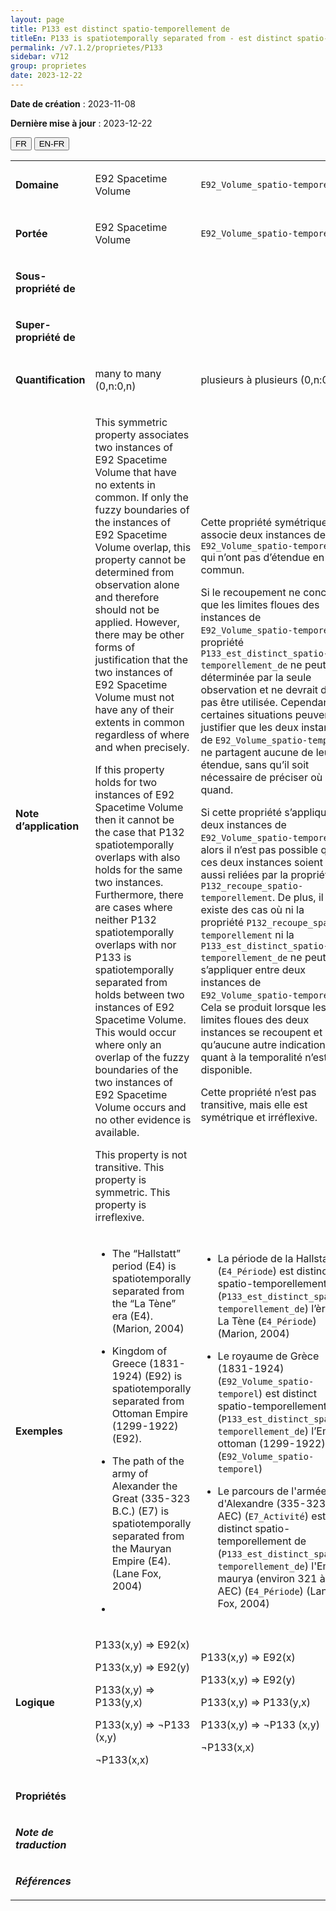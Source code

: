 ```yaml
---
layout: page
title: P133 est distinct spatio-temporellement de
titleEn: P133 is spatiotemporally separated from - est distinct spatio-temporellement de
permalink: /v7.1.2/proprietes/P133
sidebar: v712
group: proprietes
date: 2023-12-22
---
```


**Date de création** : 2023-11-08

**Dernière mise à jour** : 2023-12-22

<div class="lang-buttons">
 <button id="fr" class="activate">FR</button>
 <button id="en-fr">EN-FR</button>
</div>

<table>
<tbody>
<tr>
<td><p><strong>Domaine</strong></p></td>
<td class="en">
<p>E92 Spacetime Volume</p>
</td>
<td>
<p><code class="language-plaintext highlighter-rouge">E92_Volume_spatio-temporel</code></p>
</td>
</tr>
<tr>
<td><p><strong>Portée</strong></p></td>
<td class="en">
<p>E92 Spacetime Volume</p>
</td>
<td>
<p><code class="language-plaintext highlighter-rouge">E92_Volume_spatio-temporel</code></p>
</td>
</tr>
<tr>
<td><p><strong>Sous-propriété de</strong></p></td>
<td class="en">
</td>
<td>
</td>
</tr>
<tr>
<td><p><strong>Super-propriété de</strong></p></td>
<td class="en">
</td>
<td>
</td>
</tr>
<tr>
<td><p><strong>Quantification</strong></p></td>
<td class="en">
<p>many to many (0,n:0,n)</p>
</td>
<td>
<p>plusieurs à plusieurs (0,n:0,n)</p>
</td>
</tr>
<tr>
<td><p><strong>Note d’application</strong></p></td>
<td class="en">
<p>This symmetric property associates two instances of E92 Spacetime Volume that have no extents in common. If only the fuzzy boundaries of the instances of E92 Spacetime Volume overlap, this property cannot be determined from observation alone and therefore should not be applied. However, there may be other forms of justification that the two instances of E92 Spacetime Volume must not have any of their extents in common regardless of where and when precisely. </p>
<p>If this property holds for two instances of E92 Spacetime Volume then it cannot be the case that P132 spatiotemporally overlaps with also holds for the same two instances. Furthermore, there are cases where neither P132 spatiotemporally overlaps with nor P133 is spatiotemporally separated from holds between two instances of E92 Spacetime Volume. This would occur where only an overlap of the fuzzy boundaries of the two instances of E92 Spacetime Volume occurs and no other evidence is available.</p>
<p>This property is not transitive. This property is symmetric. This property is irreflexive.</p>
</td>
<td>
<p>Cette propriété symétrique associe deux instances de <code class="language-plaintext highlighter-rouge">E92_Volume_spatio-temporel</code> qui n’ont pas d’étendue en commun.</p>
<p>Si le recoupement ne concerne que les limites floues des instances de <code class="language-plaintext highlighter-rouge">E92_Volume_spatio-temporel</code>, la propriété <code class="language-plaintext highlighter-rouge">P133_est_distinct_spatio-temporellement_de</code> ne peut être déterminée par la seule observation et ne devrait donc pas être utilisée. Cependant, certaines situations peuvent justifier que les deux instances de <code class="language-plaintext highlighter-rouge">E92_Volume_spatio-temporel</code> ne partagent aucune de leur étendue, sans qu’il soit nécessaire de préciser où et quand.</p>
<p>Si cette propriété s’applique à deux instances de <code class="language-plaintext highlighter-rouge">E92_Volume_spatio-temporel</code>, alors il n’est pas possible que ces deux instances soient aussi reliées par la propriété <code class="language-plaintext highlighter-rouge">P132_recoupe_spatio-temporellement</code>. De plus, il existe des cas où ni la propriété <code class="language-plaintext highlighter-rouge">P132_recoupe_spatio-temporellement</code> ni la <code class="language-plaintext highlighter-rouge">P133_est_distinct_spatio-temporellement_de</code> ne peut s’appliquer entre deux instances de <code class="language-plaintext highlighter-rouge">E92_Volume_spatio-temporel</code>. Cela se produit lorsque les limites floues des deux instances se recoupent et qu’aucune autre indication quant à la temporalité n’est disponible.</p>
<p>Cette propriété n’est pas transitive, mais elle est symétrique et irréflexive.</p>
</td>
</tr>
<tr>
<td><p><strong>Exemples</strong></p></td>
<td class="en">
<ul>
<li><p>The “Hallstatt” period (E4) is spatiotemporally separated from the “La Tène” era (E4). (Marion, 2004)</p>
</li>
<li><p>Kingdom of Greece (1831-1924) (E92) is spatiotemporally separated from Ottoman Empire (1299-1922) (E92).</p>
</li>
<li><p>The path of the army of Alexander the Great (335-323 B.C.) (E7) is spatiotemporally separated from the Mauryan Empire (E4). (Lane Fox, 2004)</p>
</li>
<li></li>
</ul>
</td>
<td>
<ul>
<li><p>La période de la Hallstatt (<code class="language-plaintext highlighter-rouge">E4_Période</code>) est distincte spatio-temporellement de  (<code class="language-plaintext highlighter-rouge">P133_est_distinct_spatio-temporellement_de</code>) l’ère de La Tène (<code class="language-plaintext highlighter-rouge">E4_Période</code>) (Marion, 2004)</p>
</li>
<li><p>Le royaume de Grèce (1831-1924) (<code class="language-plaintext highlighter-rouge">E92_Volume_spatio-temporel</code>) est distinct spatio-temporellement de  (<code class="language-plaintext highlighter-rouge">P133_est_distinct_spatio-temporellement_de</code>) l’Empire ottoman (1299-1922) (<code class="language-plaintext highlighter-rouge">E92_Volume_spatio-temporel</code>)</p>
</li>
<li><p>Le parcours de l'armée d'Alexandre (335-323 AEC) (<code class="language-plaintext highlighter-rouge">E7_Activité</code>) est distinct spatio-temporellement de (<code class="language-plaintext highlighter-rouge">P133_est_distinct_spatio-temporellement_de</code>) l'Empire maurya (environ 321 à 185 AEC) (<code class="language-plaintext highlighter-rouge">E4_Période</code>) (Lane Fox, 2004)</p>
</li>
</ul>
</td>
</tr>
<tr>
<td><p><strong>Logique</strong></p></td>
<td class="en">
<p>P133(x,y) ⇒ E92(x)</p>
<p>P133(x,y) ⇒ E92(y)</p>
<p>P133(x,y) ⇒ P133(y,x)</p>
<p>P133(x,y) ⇒ ¬P133 (x,y)</p>
<p>¬P133(x,x)</p>
</td>
<td>
<p>P133(x,y) ⇒ E92(x)</p>
<p>P133(x,y) ⇒ E92(y)</p>
<p>P133(x,y) ⇒ P133(y,x)</p>
<p>P133(x,y) ⇒ ¬P133 (x,y)</p>
<p>¬P133(x,x)</p>
</td>
</tr>
<tr>
<td><p><strong>Propriétés</strong></p></td>
<td class="en">
</td>
<td>
</td>
</tr>
<tr>
<td><p><strong><em>Note de traduction</em></strong></p></td>
<td colspan="2">
</td>
</tr>
<tr>
<td><p><strong><em>Références</em></strong></p></td>
<td colspan="2">
<p><em></em></p>
</td>
</tr>
</tbody>
</table>
